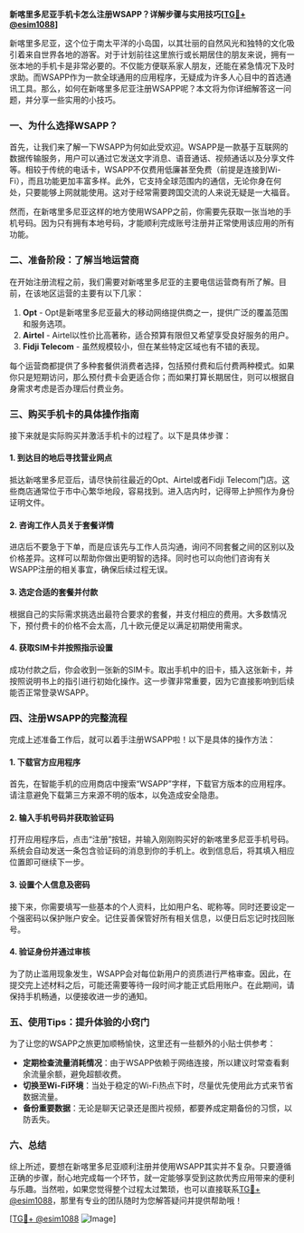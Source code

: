 **新喀里多尼亚手机卡怎么注册WSAPP？详解步骤与实用技巧[[TG💪+ @esim1088](https://t.me/s/esim1088)]**

新喀里多尼亚，这个位于南太平洋的小岛国，以其壮丽的自然风光和独特的文化吸引着来自世界各地的游客。对于计划前往这里旅行或长期居住的朋友来说，拥有一张本地的手机卡是非常必要的。不仅能方便联系家人朋友，还能在紧急情况下及时求助。而WSAPP作为一款全球通用的应用程序，无疑成为许多人心目中的首选通讯工具。那么，如何在新喀里多尼亚注册WSAPP呢？本文将为你详细解答这一问题，并分享一些实用的小技巧。

### 一、为什么选择WSAPP？

首先，让我们来了解一下WSAPP为何如此受欢迎。WSAPP是一款基于互联网的数据传输服务，用户可以通过它发送文字消息、语音通话、视频通话以及分享文件等。相较于传统的电话卡，WSAPP不仅费用低廉甚至免费（前提是连接到Wi-Fi），而且功能更加丰富多样。此外，它支持全球范围内的通信，无论你身在何处，只要能够上网就能使用。这对于经常需要跨国交流的人来说无疑是一大福音。

然而，在新喀里多尼亚这样的地方使用WSAPP之前，你需要先获取一张当地的手机号码。因为只有拥有本地号码，才能顺利完成账号注册并正常使用该应用的所有功能。

### 二、准备阶段：了解当地运营商

在开始注册流程之前，我们需要对新喀里多尼亚的主要电信运营商有所了解。目前，在该地区运营的主要有以下几家：

1. **Opt** - Opt是新喀里多尼亚最大的移动网络提供商之一，提供广泛的覆盖范围和服务选项。
2. **Airtel** - Airtel以性价比高著称，适合预算有限但又希望享受良好服务的用户。
3. **Fidji Telecom** - 虽然规模较小，但在某些特定区域也有不错的表现。

每个运营商都提供了多种套餐供消费者选择，包括预付费和后付费两种模式。如果你只是短期访问，那么预付费卡会更适合你；而如果打算长期居住，则可以根据自身需求考虑是否办理后付费业务。

### 三、购买手机卡的具体操作指南

接下来就是实际购买并激活手机卡的过程了。以下是具体步骤：

#### 1. 到达目的地后寻找营业网点
抵达新喀里多尼亚后，请尽快前往最近的Opt、Airtel或者Fidji Telecom门店。这些商店通常位于市中心繁华地段，容易找到。进入店内时，记得带上护照作为身份证明文件。

#### 2. 咨询工作人员关于套餐详情
进店后不要急于下单，而是应该先与工作人员沟通，询问不同套餐之间的区别以及价格差异。这样可以帮助你做出更明智的选择。同时也可以向他们咨询有关WSAPP注册的相关事宜，确保后续过程无误。

#### 3. 选定合适的套餐并付款
根据自己的实际需求挑选出最符合要求的套餐，并支付相应的费用。大多数情况下，预付费卡的价格不会太高，几十欧元便足以满足初期使用需求。

#### 4. 获取SIM卡并按照指示设置
成功付款之后，你会收到一张新的SIM卡。取出手机中的旧卡，插入这张新卡，并按照说明书上的指引进行初始化操作。这一步骤非常重要，因为它直接影响到后续能否正常登录WSAPP。

### 四、注册WSAPP的完整流程

完成上述准备工作后，就可以着手注册WSAPP啦！以下是具体的操作方法：

#### 1. 下载官方应用程序
首先，在智能手机的应用商店中搜索“WSAPP”字样，下载官方版本的应用程序。请注意避免下载第三方来源不明的版本，以免造成安全隐患。

#### 2. 输入手机号码并获取验证码
打开应用程序后，点击“注册”按钮，并输入刚刚购买好的新喀里多尼亚手机号码。系统会自动发送一条包含验证码的消息到你的手机上。收到信息后，将其填入相应位置即可继续下一步。

#### 3. 设置个人信息及密码
接下来，你需要填写一些基本的个人资料，比如用户名、昵称等。同时还要设定一个强密码以保护账户安全。记住妥善保管好所有相关信息，以便日后忘记时找回账号。

#### 4. 验证身份并通过审核
为了防止滥用现象发生，WSAPP会对每位新用户的资质进行严格审查。因此，在提交完上述材料之后，可能还需要等待一段时间才能正式启用账户。在此期间，请保持手机畅通，以便接收进一步的通知。

### 五、使用Tips：提升体验的小窍门

为了让您的WSAPP之旅更加顺畅愉快，这里还有一些额外的小贴士供参考：

- **定期检查流量消耗情况**：由于WSAPP依赖于网络连接，所以建议时常查看剩余流量余额，避免超额收费。
- **切换至Wi-Fi环境**：当处于稳定的Wi-Fi热点下时，尽量优先使用此方式来节省数据流量。
- **备份重要数据**：无论是聊天记录还是图片视频，都要养成定期备份的习惯，以防丢失。

### 六、总结

综上所述，要想在新喀里多尼亚顺利注册并使用WSAPP其实并不复杂。只要遵循正确的步骤，耐心地完成每一个环节，就一定能够享受到这款优秀应用带来的便利与乐趣。当然啦，如果您觉得整个过程太过繁琐，也可以直接联系[TG💪+ @esim1088](https://t.me/s/esim1088)，那里有专业的团队随时为您解答疑问并提供帮助哦！

[[TG💪+ @esim1088](https://t.me/s/esim1088) ![Image](https://i.postimg.cc/4NQfJmqS/Snipaste-2025-05-13-00-14-12.png)]